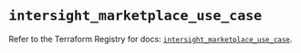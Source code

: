 # `intersight_marketplace_use_case`

Refer to the Terraform Registry for docs: [`intersight_marketplace_use_case`](https://registry.terraform.io/providers/ciscodevnet/intersight/1.0.71/docs/resources/marketplace_use_case).
